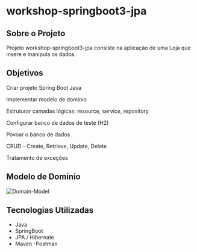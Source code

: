 # workshop-springboot3-jpa

## Sobre o Projeto 

Projeto workshop-springboot3-jpa consiste na aplicação de uma Loja que insere e manipula os dados.

## Objetivos

Criar projeto Spring Boot Java

Implementar modelo de domínio

Estruturar camadas lógicas: resource, service, repository

Configurar banco de dados de teste (H2)

Povoar o banco de dados

CRUD - Create, Retrieve, Update, Delete

Tratamento de exceções

## Modelo de Domínio

![Domain-Model](https://user-images.githubusercontent.com/104165201/196507607-2645a89e-e908-4565-ba2a-a163e6c98799.png)

## Tecnologias Utilizadas

- Java
- SpringBoot
- JPA / Hibernate
- Maven
-Postman

